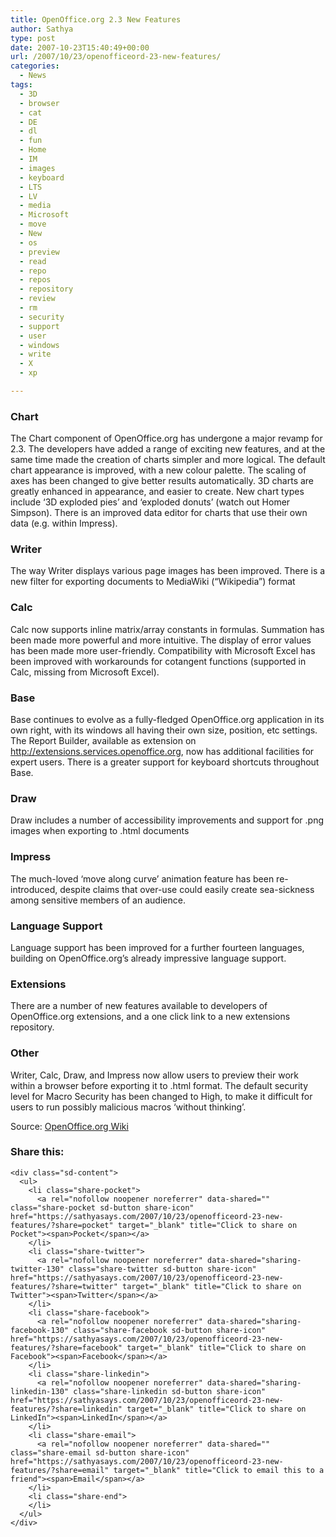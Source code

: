 ```yaml
---
title: OpenOffice.org 2.3 New Features
author: Sathya
type: post
date: 2007-10-23T15:40:49+00:00
url: /2007/10/23/openofficeord-23-new-features/
categories:
  - News
tags:
  - 3D
  - browser
  - cat
  - DE
  - dl
  - fun
  - Home
  - IM
  - images
  - keyboard
  - LTS
  - LV
  - media
  - Microsoft
  - move
  - New
  - os
  - preview
  - read
  - repo
  - repos
  - repository
  - review
  - rm
  - security
  - support
  - user
  - windows
  - write
  - X
  - xp

---
```

### Chart

The Chart component of OpenOffice.org has undergone a major revamp for 2.3. The developers have added a range of exciting new features, and at the same time made the creation of charts simpler and more logical. The default chart appearance is improved, with a new colour palette. The scaling of axes has been changed to give better results automatically. 3D charts are greatly enhanced in appearance, and easier to create. New chart types include &#8216;3D exploded pies&#8217; and &#8216;exploded donuts&#8217; (watch out Homer Simpson). There is an improved data editor for charts that use their own data (e.g. within Impress).

<a name="Writer" title="Writer"></a>

### Writer

The way Writer displays various page images has been improved. There is a new filter for exporting documents to MediaWiki (&#8220;Wikipedia&#8221;) format

<a name="Calc" title="Calc"></a>

### Calc

Calc now supports inline matrix/array constants in formulas. Summation has been made more powerful and more intuitive. The display of error values has been made more user-friendly. Compatibility with Microsoft Excel has been improved with workarounds for cotangent functions (supported in Calc, missing from Microsoft Excel).

<a name="Base" title="Base"></a>

### Base

Base continues to evolve as a fully-fledged OpenOffice.org application in its own right, with its windows all having their own size, position, etc settings. The Report Builder, available as extension on <a rel="nofollow" href="http://extensions.services.openoffice.org/" title="http://extensions.services.openoffice.org" class="external free">http://extensions.services.openoffice.org</a>, now has additional facilities for expert users. There is a greater support for keyboard shortcuts throughout Base.

<a name="Draw" title="Draw"></a>

### Draw

Draw includes a number of accessibility improvements and support for .png images when exporting to .html documents

<a name="Impress" title="Impress"></a>

### Impress

The much-loved &#8216;move along curve&#8217; animation feature has been re-introduced, despite claims that over-use could easily create sea-sickness among sensitive members of an audience.

<a name="Language_Support" title="Language_Support"></a>

### Language Support

Language support has been improved for a further fourteen languages, building on OpenOffice.org&#8217;s already impressive language support.

<a name="Extensions" title="Extensions"></a>

### Extensions

There are a number of new features available to developers of OpenOffice.org extensions, and a one click link to a new extensions repository.

<a name="Other" title="Other"></a>

### Other

Writer, Calc, Draw, and Impress now allow users to preview their work within a browser before exporting it to .html format. The default security level for Macro Security has been changed to High, to make it difficult for users to run possibly malicious macros &#8216;without thinking&#8217;.

Source: [OpenOffice.org Wiki][1]

<div class="sharedaddy sd-sharing-enabled">
  <div class="robots-nocontent sd-block sd-social sd-social-icon-text sd-sharing">
    <h3 class="sd-title">
      Share this:
    </h3>
    
    <div class="sd-content">
      <ul>
        <li class="share-pocket">
          <a rel="nofollow noopener noreferrer" data-shared="" class="share-pocket sd-button share-icon" href="https://sathyasays.com/2007/10/23/openofficeord-23-new-features/?share=pocket" target="_blank" title="Click to share on Pocket"><span>Pocket</span></a>
        </li>
        <li class="share-twitter">
          <a rel="nofollow noopener noreferrer" data-shared="sharing-twitter-130" class="share-twitter sd-button share-icon" href="https://sathyasays.com/2007/10/23/openofficeord-23-new-features/?share=twitter" target="_blank" title="Click to share on Twitter"><span>Twitter</span></a>
        </li>
        <li class="share-facebook">
          <a rel="nofollow noopener noreferrer" data-shared="sharing-facebook-130" class="share-facebook sd-button share-icon" href="https://sathyasays.com/2007/10/23/openofficeord-23-new-features/?share=facebook" target="_blank" title="Click to share on Facebook"><span>Facebook</span></a>
        </li>
        <li class="share-linkedin">
          <a rel="nofollow noopener noreferrer" data-shared="sharing-linkedin-130" class="share-linkedin sd-button share-icon" href="https://sathyasays.com/2007/10/23/openofficeord-23-new-features/?share=linkedin" target="_blank" title="Click to share on LinkedIn"><span>LinkedIn</span></a>
        </li>
        <li class="share-email">
          <a rel="nofollow noopener noreferrer" data-shared="" class="share-email sd-button share-icon" href="https://sathyasays.com/2007/10/23/openofficeord-23-new-features/?share=email" target="_blank" title="Click to email this to a friend"><span>Email</span></a>
        </li>
        <li class="share-end">
        </li>
      </ul>
    </div>
  </div>
</div>

 [1]: http://wiki.services.openoffice.org/wiki/New_Features_2.3